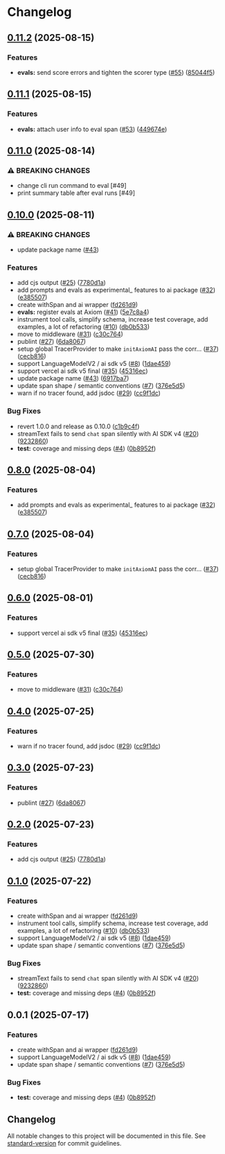 # Changelog

## [0.11.2](https://github.com/axiomhq/ai/compare/axiom-v0.11.1...axiom-v0.11.2) (2025-08-15)


### Features

* **evals:** send score errors and tighten the scorer type ([#55](https://github.com/axiomhq/ai/issues/55)) ([85044f5](https://github.com/axiomhq/ai/commit/85044f529eefe4a767cbb82780dcc3ed869e4723))

## [0.11.1](https://github.com/axiomhq/ai/compare/axiom-v0.11.0...axiom-v0.11.1) (2025-08-15)


### Features

* **evals:** attach user info to eval span ([#53](https://github.com/axiomhq/ai/issues/53)) ([449674e](https://github.com/axiomhq/ai/commit/449674e3a89ca8f0672b0cdbf0e40ab1f1cd1c2a))

## [0.11.0](https://github.com/axiomhq/ai/compare/axiom-v0.10.0...axiom-v0.11.0) (2025-08-14)


### ⚠ BREAKING CHANGES

* change cli run command to eval [#49]
* print summary table after eval runs [#49]

## [0.10.0](https://github.com/axiomhq/ai/compare/axiom-v0.8.0...axiom-v0.10.0) (2025-08-11)


### ⚠ BREAKING CHANGES

* update package name ([#43](https://github.com/axiomhq/ai/issues/43))

### Features

* add cjs output ([#25](https://github.com/axiomhq/ai/issues/25)) ([7780d1a](https://github.com/axiomhq/ai/commit/7780d1a9631054969522a20a16f8f327d2954ebc))
* add prompts and evals as experimental_ features to ai package ([#32](https://github.com/axiomhq/ai/issues/32)) ([e385507](https://github.com/axiomhq/ai/commit/e385507e98472ac62ad98c7545164184ab592868))
* create withSpan and ai wrapper ([fd261d9](https://github.com/axiomhq/ai/commit/fd261d97571e281b59dcab6d52b19162d0c757cd))
* **evals:** register evals at Axiom ([#41](https://github.com/axiomhq/ai/issues/41)) ([5e7c8a4](https://github.com/axiomhq/ai/commit/5e7c8a4f3f94a897cd2ee7d3e7f91b80c3cb5855))
* instrument tool calls, simplify schema, increase test coverage, add examples, a lot of refactoring ([#10](https://github.com/axiomhq/ai/issues/10)) ([db0b533](https://github.com/axiomhq/ai/commit/db0b533b989c2c9b84b78f4b3df00474aaae0473))
* move to middleware ([#31](https://github.com/axiomhq/ai/issues/31)) ([c30c764](https://github.com/axiomhq/ai/commit/c30c764661e347f90fb70ad6a3babd14fbe70040))
* publint ([#27](https://github.com/axiomhq/ai/issues/27)) ([6da8067](https://github.com/axiomhq/ai/commit/6da8067a2e442c5fdca7d10f734a0a0d14765912))
* setup global TracerProvider to make `initAxiomAI` pass the corr… ([#37](https://github.com/axiomhq/ai/issues/37)) ([cecb816](https://github.com/axiomhq/ai/commit/cecb8163dbf390f65030f0181109aef46e7377f1))
* support LanguageModelV2 / ai sdk v5 ([#8](https://github.com/axiomhq/ai/issues/8)) ([1dae459](https://github.com/axiomhq/ai/commit/1dae4591cdc08763bebe01fd8b55ce8bfeb99b3f))
* support vercel ai sdk v5 final ([#35](https://github.com/axiomhq/ai/issues/35)) ([45316ec](https://github.com/axiomhq/ai/commit/45316ec0f88228f5ececdba4a9c99922e65296e1))
* update package name ([#43](https://github.com/axiomhq/ai/issues/43)) ([6917ba7](https://github.com/axiomhq/ai/commit/6917ba7eb5c7c5187149360b3f1dfad923bde322))
* update span shape / semantic conventions ([#7](https://github.com/axiomhq/ai/issues/7)) ([376e5d5](https://github.com/axiomhq/ai/commit/376e5d50b6be48a44d9052b8e99e5e6547d52501))
* warn if no tracer found, add jsdoc ([#29](https://github.com/axiomhq/ai/issues/29)) ([cc9f1dc](https://github.com/axiomhq/ai/commit/cc9f1dcd1ea1298de70c332f4908c4e1dbe5686a))


### Bug Fixes

* revert 1.0.0 and release as 0.10.0 ([c1b9c4f](https://github.com/axiomhq/ai/commit/c1b9c4fadadf06349659476afd62284eb79a9a0f))
* streamText fails to send `chat` span silently with AI SDK v4 ([#20](https://github.com/axiomhq/ai/issues/20)) ([9232860](https://github.com/axiomhq/ai/commit/9232860664580a87e1e55f9b372dca31f18a8f0e))
* **test:** coverage and missing deps ([#4](https://github.com/axiomhq/ai/issues/4)) ([0b8952f](https://github.com/axiomhq/ai/commit/0b8952f095712f2b88abfd7556bff566c6716dd9))

## [0.8.0](https://github.com/axiomhq/ai/compare/ai-v0.7.0...ai-v0.8.0) (2025-08-04)


### Features

* add prompts and evals as experimental_ features to ai package ([#32](https://github.com/axiomhq/ai/issues/32)) ([e385507](https://github.com/axiomhq/ai/commit/e385507e98472ac62ad98c7545164184ab592868))

## [0.7.0](https://github.com/axiomhq/ai/compare/ai-v0.6.0...ai-v0.7.0) (2025-08-04)


### Features

* setup global TracerProvider to make `initAxiomAI` pass the corr… ([#37](https://github.com/axiomhq/ai/issues/37)) ([cecb816](https://github.com/axiomhq/ai/commit/cecb8163dbf390f65030f0181109aef46e7377f1))

## [0.6.0](https://github.com/axiomhq/ai/compare/ai-v0.5.0...ai-v0.6.0) (2025-08-01)


### Features

* support vercel ai sdk v5 final ([#35](https://github.com/axiomhq/ai/issues/35)) ([45316ec](https://github.com/axiomhq/ai/commit/45316ec0f88228f5ececdba4a9c99922e65296e1))

## [0.5.0](https://github.com/axiomhq/ai/compare/ai-v0.4.0...ai-v0.5.0) (2025-07-30)


### Features

* move to middleware ([#31](https://github.com/axiomhq/ai/issues/31)) ([c30c764](https://github.com/axiomhq/ai/commit/c30c764661e347f90fb70ad6a3babd14fbe70040))

## [0.4.0](https://github.com/axiomhq/ai/compare/ai-v0.3.0...ai-v0.4.0) (2025-07-25)


### Features

* warn if no tracer found, add jsdoc ([#29](https://github.com/axiomhq/ai/issues/29)) ([cc9f1dc](https://github.com/axiomhq/ai/commit/cc9f1dcd1ea1298de70c332f4908c4e1dbe5686a))

## [0.3.0](https://github.com/axiomhq/ai/compare/ai-v0.2.0...ai-v0.3.0) (2025-07-23)


### Features

* publint ([#27](https://github.com/axiomhq/ai/issues/27)) ([6da8067](https://github.com/axiomhq/ai/commit/6da8067a2e442c5fdca7d10f734a0a0d14765912))

## [0.2.0](https://github.com/axiomhq/ai/compare/ai-v0.1.0...ai-v0.2.0) (2025-07-23)


### Features

* add cjs output ([#25](https://github.com/axiomhq/ai/issues/25)) ([7780d1a](https://github.com/axiomhq/ai/commit/7780d1a9631054969522a20a16f8f327d2954ebc))

## [0.1.0](https://github.com/axiomhq/ai/compare/ai-v0.0.2...ai-v0.1.0) (2025-07-22)


### Features

* create withSpan and ai wrapper ([fd261d9](https://github.com/axiomhq/ai/commit/fd261d97571e281b59dcab6d52b19162d0c757cd))
* instrument tool calls, simplify schema, increase test coverage, add examples, a lot of refactoring ([#10](https://github.com/axiomhq/ai/issues/10)) ([db0b533](https://github.com/axiomhq/ai/commit/db0b533b989c2c9b84b78f4b3df00474aaae0473))
* support LanguageModelV2 / ai sdk v5 ([#8](https://github.com/axiomhq/ai/issues/8)) ([1dae459](https://github.com/axiomhq/ai/commit/1dae4591cdc08763bebe01fd8b55ce8bfeb99b3f))
* update span shape / semantic conventions ([#7](https://github.com/axiomhq/ai/issues/7)) ([376e5d5](https://github.com/axiomhq/ai/commit/376e5d50b6be48a44d9052b8e99e5e6547d52501))


### Bug Fixes

* streamText fails to send `chat` span silently with AI SDK v4 ([#20](https://github.com/axiomhq/ai/issues/20)) ([9232860](https://github.com/axiomhq/ai/commit/9232860664580a87e1e55f9b372dca31f18a8f0e))
* **test:** coverage and missing deps ([#4](https://github.com/axiomhq/ai/issues/4)) ([0b8952f](https://github.com/axiomhq/ai/commit/0b8952f095712f2b88abfd7556bff566c6716dd9))

## 0.0.1 (2025-07-17)


### Features

* create withSpan and ai wrapper ([fd261d9](https://github.com/axiomhq/ai/commit/fd261d97571e281b59dcab6d52b19162d0c757cd))
* support LanguageModelV2 / ai sdk v5 ([#8](https://github.com/axiomhq/ai/issues/8)) ([1dae459](https://github.com/axiomhq/ai/commit/1dae4591cdc08763bebe01fd8b55ce8bfeb99b3f))
* update span shape / semantic conventions ([#7](https://github.com/axiomhq/ai/issues/7)) ([376e5d5](https://github.com/axiomhq/ai/commit/376e5d50b6be48a44d9052b8e99e5e6547d52501))


### Bug Fixes

* **test:** coverage and missing deps ([#4](https://github.com/axiomhq/ai/issues/4)) ([0b8952f](https://github.com/axiomhq/ai/commit/0b8952f095712f2b88abfd7556bff566c6716dd9))

## Changelog

All notable changes to this project will be documented in this file. See [standard-version](https://github.com/conventional-changelog/standard-version) for commit guidelines.
